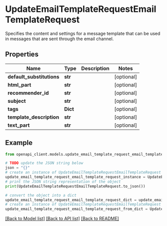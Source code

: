 # UpdateEmailTemplateRequestEmailTemplateRequest

Specifies the content and settings for a message template that can be used in messages that are sent through the email channel.

## Properties

Name | Type | Description | Notes
------------ | ------------- | ------------- | -------------
**default_substitutions** | **str** |  | [optional] 
**html_part** | **str** |  | [optional] 
**recommender_id** | **str** |  | [optional] 
**subject** | **str** |  | [optional] 
**tags** | **Dict** |  | [optional] 
**template_description** | **str** |  | [optional] 
**text_part** | **str** |  | [optional] 

## Example

```python
from openapi_client.models.update_email_template_request_email_template_request import UpdateEmailTemplateRequestEmailTemplateRequest

# TODO update the JSON string below
json = "{}"
# create an instance of UpdateEmailTemplateRequestEmailTemplateRequest from a JSON string
update_email_template_request_email_template_request_instance = UpdateEmailTemplateRequestEmailTemplateRequest.from_json(json)
# print the JSON string representation of the object
print(UpdateEmailTemplateRequestEmailTemplateRequest.to_json())

# convert the object into a dict
update_email_template_request_email_template_request_dict = update_email_template_request_email_template_request_instance.to_dict()
# create an instance of UpdateEmailTemplateRequestEmailTemplateRequest from a dict
update_email_template_request_email_template_request_from_dict = UpdateEmailTemplateRequestEmailTemplateRequest.from_dict(update_email_template_request_email_template_request_dict)
```
[[Back to Model list]](../README.md#documentation-for-models) [[Back to API list]](../README.md#documentation-for-api-endpoints) [[Back to README]](../README.md)


